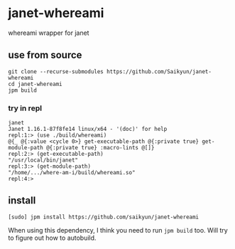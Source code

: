 # janet-whereami

whereami wrapper for janet

## use from source

```
git clone --recurse-submodules https://github.com/Saikyun/janet-whereami
cd janet-whereami
jpm build
```

### try in repl

```
janet
Janet 1.16.1-87f8fe14 linux/x64 - '(doc)' for help
repl:1:> (use ./build/whereami)
@{_ @{:value <cycle 0>} get-executable-path @{:private true} get-module-path @{:private true} :macro-lints @[]}
repl:2:> (get-executable-path)
"/usr/local/bin/janet"
repl:3:> (get-module-path)
"/home/.../where-am-i/build/whereami.so"
repl:4:> 
```

## install
```
[sudo] jpm install https://github.com/saikyun/janet-whereami
```

When using this dependency, I think you need to run `jpm build` too. Will try to figure out how to autobuild.
